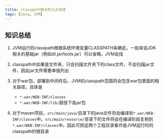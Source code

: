 ```yaml
---
title: classpath相关的几点总结
tags: [Java, JVM]
---
```


## 知识总结

1. JVM运行的classpath根据系统环境变量CLASSPATH来确定。一般来说JDK相关的基础jar（例如dt.jar/tools.jar）可以省略，JVM会找

2. classpath中如果是文件夹，只会扫描文件夹下的class文件，不会扫描jar文件，因此jar文件需要单独列出

3. 对于war包，部署到中间件后，JVM的classpath范围将会包含war包里面的相关路径，具体是
   * `*.war/WEB-INF/classes`
   * `*.war/WEB-INF/lib/`路径下各jar包
4. 对于maven项目，`src/main/java/`目录下的java文件将会编译到`*.war/WEB-INF/classes`中。`src/main/resource/`目录下的文件将会在编译阶段复制到`*.war/WEB-INF/classes`中。因此可把这两个工程目录看作是JVM运行时的classpath的根目录

